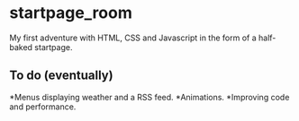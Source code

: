# startpage_room
My first adventure with HTML, CSS and Javascript in the form of a half-baked startpage.

## To do (eventually)
*Menus displaying weather and a RSS feed.
*Animations.
*Improving code and performance.
